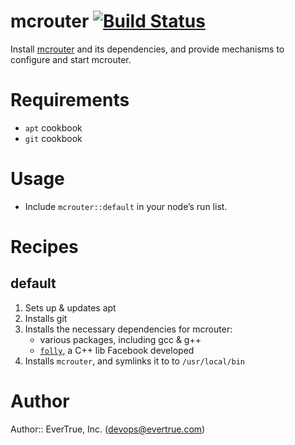 # mcrouter [![Build Status](https://travis-ci.org/evertrue/mcrouter-cookbook.svg)](https://travis-ci.org/evertrue/mcrouter-cookbook)

Install [mcrouter](https://github.com/facebook/mcrouter) and its dependencies, and provide mechanisms to configure and start mcrouter.

# Requirements

* `apt` cookbook
* `git` cookbook

# Usage

* Include `mcrouter::default` in your node’s run list.

# Recipes

## default

1. Sets up & updates apt
2. Installs git
3. Installs the necessary dependencies for mcrouter:
    * various packages, including gcc & g++
    * [`folly`](https://github.com/facebook/folly), a C++ lib Facebook developed
4. Installs `mcrouter`, and symlinks it to to `/usr/local/bin`

# Author

Author:: EverTrue, Inc. (<devops@evertrue.com>)
